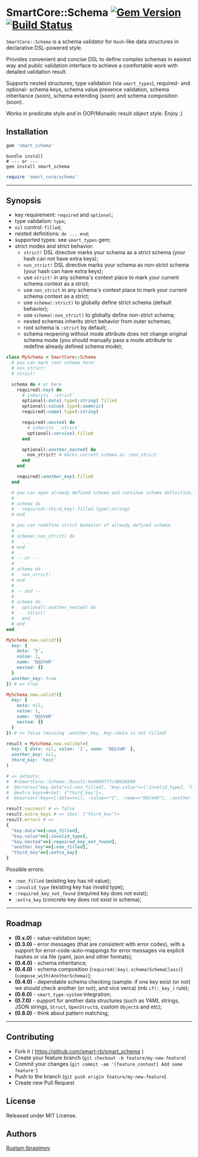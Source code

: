 # SmartCore::Schema [![Gem Version](https://badge.fury.io/rb/smart_schema.svg)](https://badge.fury.io/rb/smart_schema) [![Build Status](https://travis-ci.org/smart-rb/smart_schema.svg?branch=master)](https://travis-ci.org/smart-rb/smart_schema)

`SmartCore::Schema` is a schema validator for `Hash`-like data structures in declarative DSL-powered style.

Provides convenient and concise DSL to define complex schemas in easiest way and public validation interface to achieve a comfortable work with detailed validation result.

Supports nested structures, type validation (via `smart_types`), required- and optional- schema keys, schema value presence validation, schema inheritance (soon), schema extending (soon) and schema composition (soon).

Works in predicate style and in OOP/Monadic result object style. Enjoy :)

## Installation

```ruby
gem 'smart_schema'
```

```shell
bundle install
# --- or ---
gem install smart_schema
```

```ruby
require 'smart_core/schema'
```

---

## Synopsis

- key requirement: `required` and `optional`;
- type validation: `type`;
- `nil` control: `filled`;
- nested definitions: `do ... end`;
- supported types: see `smart_types` gem;
- strict modes and strict behavior:
  - `strict!` DSL directive marks your schema as a strict schema (your hash can not have extra keys);
  - `non_strict!` DSL directive marks your schema as non-strict schema (your hash can have extra keys);
  - use `strict!` in any schema's context place to mark your current schema context as a strict;
  - use `non_strict` in any schema's context place to mark your current schema context as a strict;
  - use `schema(:strict)` to globally define strict schema (default behavior);
  - use `schema(:non_strict)` to globally define non-strict schema;
  - nested schemas inherits strict behavior from outer schemas;
  - root schema is `:strict` by default;
  - schema reopening without mode attribute does not change original schema mode
    (you should manually pass a mode attribute to redefine already defined schema mode);

```ruby
class MySchema < SmartCore::Schema
  # you can mark root schema here:
  # non_strict!
  # strict!

  schema do # or here
    required(:key) do
      # inherits `:strict`
      optional(:data).type(:string).filled
      optional(:value).type(:numeric)
      required(:name).type(:string)

      required(:nested) do
        # inherits `:strict`
        optional(:version).filled
      end

      optional(:another_nested) do
        non_strict! # marks current schema as :non_strict
      end
    end

    required(:another_key).filled
  end

  # you can open already defined schema and continue schema definitioning:
  #
  # schema do
  #   required(:third_key).filled.type(:string)
  # end

  # you can redefine strict behavior of already defined schema:
  #
  # schema(:non_strict) do
  #   ...
  # end
  #
  # -- or --
  #
  # schema do
  #   non_strict!
  # end
  #
  # -- and --
  #
  # schema do
  #   optional(:another_nested) do
  #     strict!
  #   end
  # end
end
```

```ruby
MySchema.new.valid?({
  key: {
    data: '5',
    value: 1,
    name: 'D@iVeR'
    nested: {}
  }
  another_key: true
}) # => true

MySchema.new.valid?({
  key: {
    data: nil,
    value: 1,
    name: 'D@iVeR'
    nested: {}
  }
}) # => false (missing :another_key, key->data is not filled)
```

```ruby
result = MySchema.new.validate(
  key: { data: nil, value: '1', name: 'D@iVeR' },
  another_key: nil,
  third_key: 'test'
)

# => outputs:
#  #<SmartCore::Schema::Result:0x00007ffcd8926990
#  @errors={"key.data"=>[:non_filled], "key.value"=>[:invalid_type], "key.nested"=>[:required_key_not_found], "another_key"=>[:non_filled], "third_key"=>[:extra_key]},
#  @extra_keys=#<Set: {"third_key"}>,
#  @source={:key=>{:data=>nil, :value=>"1", :name=>"D@iVeR"}, :another_key=>nil, :third_key=>"test"}>

result.success? # => false
result.extra_keys # => <Set: {"third_key"}>
result.errors # =>
{
  "key.data"=>[:non_filled],
  "key.value"=>[:invalid_type],
  "key.nested"=>[:required_key_not_found],
  "another_key"=>[:non_filled],
  "third_key"=>[:extra_key]
}
```

Possible errors:
  - `:non_filled` (existing key has nil value);
  - `:invalid_type` (existing key has invalid type);
  - `:required_key_not_found` (required key does not exist);
  - `:extra_key` (concrete key does not exist in schema);

---

## Roadmap

- **(0.x.0)** - value-validation layer;
- **(0.3.0)** - error messages (that are consistent with error codes), with a support for error-code-auto-mappings for error messages via explicit hashes or via file (yaml, json and other formats);
- **(0.4.0)** - schema inheritance;
- **(0.4.0)** - schema composition (`required(:key).schema(SchemaClass)`) (`compose_with(AnotherSchema)`);
- **(0.4.0)** - dependable schema checking (sample: if one key exist (or not) we should check another (or not), and vice verca) (mb `if(:_key_)` rule);
- **(0.6.0)** - `smart_type-system` integration;
- **(0.7.0)** - support for another data structures (such as YAML strings, JSON strings, `Struct`, `OpenStruct`s, custom `Object`s  and etc);
- **(0.8.0)** - think about pattern matching;

---

## Contributing

- Fork it ( https://github.com/smart-rb/smart_schema )
- Create your feature branch (`git checkout -b feature/my-new-feature`)
- Commit your changes (`git commit -am '[feature_context] Add some feature'`)
- Push to the branch (`git push origin feature/my-new-feature`)
- Create new Pull Request

## License

Released under MIT License.

## Authors

[Rustam Ibragimov](https://github.com/0exp)
